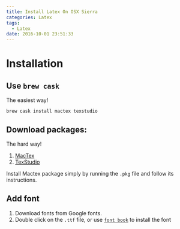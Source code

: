 ```yaml
---
title: Install Latex On OSX Sierra
categories: Latex
tags:
  - Latex
date: 2016-10-01 23:51:33
---
```



# Installation

## Use `brew cask`

The easiest way!

`brew cask install mactex texstudio`

## Download packages:

The hard way!

1. [MacTex](http://www.tug.org/mactex/downloading.html)
2. [TexStudio](http://texstudio.sourceforge.net)

Install Mactex package simply by running the `.pkg` file and follow its instructions.

## Add font

1. Download fonts from Google fonts.
2. Double click on the `.ttf` file, or use [`font book`](https://support.apple.com/en-us/HT201749) to install the font
